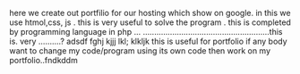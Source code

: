 here we create out portfilio for our hosting which show on google.
in this we use htmol,css, js .
this is very useful to solve the program .
this is completed by programming language in php ...
........................................................this is. very ..........?
adsdf fghj kjjj lkl; klkljk 
this is useful for portfolio
if any body want to change my code/program using its own code then work on my portfolio..fndkddm
